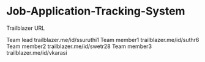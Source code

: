# Job-Application-Tracking-System

Trailblazer URL

Team lead trailblazer.me/id/ssuruthi1
Team member1 trailblazer.me/id/suthr6
Team member2 trailblazer.me/id/swetr28
Team member3 trailblazer.me/id/vkarasi
